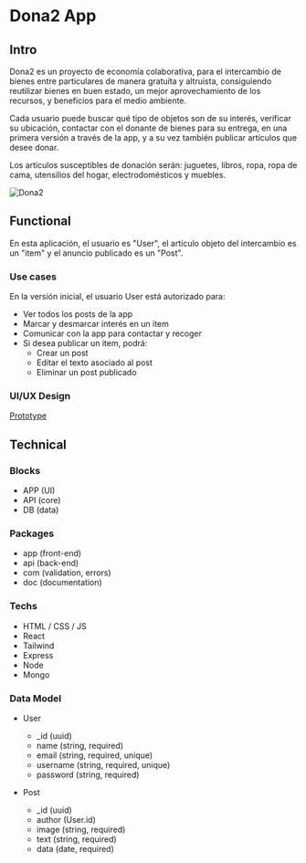 # Dona2 App

## Intro

Dona2 es un proyecto de economía colaborativa, para el intercambio de bienes entre particulares de manera gratuíta y altruista, consiguiendo reutilizar bienes en buen estado, un mejor aprovechamiento de los recursos, y beneficios para el medio ambiente.

Cada usuario puede buscar qué tipo de objetos son de su interés, verificar su ubicación, contactar con el donante de bienes para su entrega, en una primera versión a través de la app, y a su vez también publicar artículos que desee donar.

Los artículos susceptibles de donación serán: juguetes, libros, ropa, ropa de cama, utensilios del hogar, electrodomésticos y muebles.

![Dona2](https://i.pinimg.com/originals/db/2d/d4/db2dd47f55bea3a18aa1fa3382bb8c10.gif)

## Functional

En esta aplicación, el usuario es "User", el artículo objeto del intercambio es un "item" y el anuncio publicado es un "Post".

### Use cases

En la versión inicial, el usuario User está autorizado para:

- Ver todos los posts de la app
- Marcar y desmarcar interés en un item
- Comunicar con la app para contactar y recoger
- Si desea publicar un item, podrá:
  - Crear un post
  - Editar el texto asociado al post
  - Eliminar un post publicado

### UI/UX Design

[Prototype](https://www.figma.com/proto/voBNL7aUM3va1nGvh9QZAL/Untitled?node-id=0-1&t=cF8MqvlbdwNpzXz8-1)

## Technical

### Blocks

- APP (UI)
- API (core)
- DB (data)

### Packages

- app (front-end)
- api (back-end)
- com (validation, errors)
- doc (documentation)

### Techs

- HTML / CSS / JS
- React
- Tailwind
- Express
- Node
- Mongo

### Data Model

- User
  - _id (uuid)
  - name (string, required)
  - email (string, required, unique)
  - username (string, required, unique)
  - password (string, required)

- Post
  - _id (uuid)
  - author (User.id)
  - image (string, required)
  - text (string, required)
  - data (date, required)
